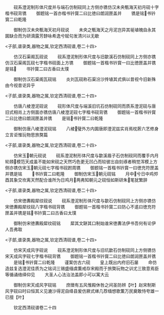 <!-- { "loadSidebar": true } -->
　　砚系澄泥制形体尺度并与端石仿制砚同上方侧亦镌仿汉未央甎海天初月砚十字楷书砚背镌
　　御题铭一首亦楷书钤寳二曰比徳曰朗润匣盖并
　　镌是铭书钤寳二曰乾隆

　　御制仿汉未央甎海天初月砚说
　　未央之甎海天之月泥岂异其埏埴魄自永其圎缺合而为研滴露芳馞咏希逸兮赋句发清兴以无歇

<子部,谱录类,器物之属,钦定西清砚谱,卷二十四>

　　仿汉石渠阁瓦砚说
　　砚系澄泥制形体尺度与旧歙溪石仿制砚同上方侧亦镌仿汉石渠阁瓦砚七字楷书砚面上方镌
　　御题铭一首楷书钤寳一曰比徳匣盖并镌是铭
　　书钤寳二曰古香曰太璞

　　御制仿汉石渠阁瓦砚铭
　　炎刘瓦砚称石渠汾沙抟埴其式俱以昔视今旧新殊由今视昔讵异乎

<子部,谱录类,器物之属,钦定西清砚谱,卷二十四>

　　仿唐八棱澄泥砚说
　　砚形体尺度与端溪旧坑石仿制砚同而质系澄泥砚与唐旧式相肖上方侧面亦镌仿唐八棱澄泥砚七字楷书砚背镌
　　御题铭一首楷书钤寳二曰比徳曰朗润匣盖并镌
　　是铭书钤寳二曰乾隆

　　御制仿唐八棱澄泥砚铭
　　八棱璧外方内圎唐即澄泥兹实肖焉枕葄六艺修身立言讵惟玩物思旅獒篇

<子部,谱录类,器物之属,钦定西清砚谱,卷二十四>

　　仿宋玉朝元砚说
　　砚系澄泥制形体尺度与歙溪眉子石仿制砚同而覆手内月轮頋模笵天成虽不能如宋砚之天然巧色更无凹凸而较彼岀自刻琢者稍觉浑模上方侧亦镌仿宋玉朝元砚七字楷书砚跗周镌
　　御题铭一首楷书钤寳一曰徳充符匣盖并镌是铭
　　书钤寳二曰乾隆
　　御制仿宋玉朝元砚铭
　　月中兮日中鸡夘酉其象交坎离天然配合谁所为日鸡月两弗知朝元之砚恒如斯研朱笔犹繁辞

<子部,谱录类,器物之属,钦定西清砚谱,卷二十四>

　　仿宋徳夀殿犀纹砚说
　　砚系澄泥制形体尺度与歙石仿制砚同上方侧亦镌仿宋徳夀殿犀纹砚八字楷书砚背镌
　　御题铭一首楷书钤寳二曰防心不逺曰徳充符匣盖并镌是铭书钤寳二曰古香曰太璞

　　御制仿宋徳夀殿犀纹砚铭
　　犀其文缾其口制始谁宋徳夀法伊书吾何有论伊人吾弗取

<子部,谱录类,器物之属,钦定西清砚谱,卷二十四>

　　仿宋天成风字砚说
　　砚系澄泥制形体尺度与旧坑歙石仿制砚同上方侧镌仿宋天成风字砚七字楷书砚背镌
　　御题铭一首楷书钤寳二曰比徳曰朗润匣盖并镌
　　是铭书钤寳二曰乾隆
　　谨案仿古六砚
　　皇上既出内府旧石屡
　　命仿造兹复选澄泥佳质为之铭词三锡盛缅虞薫戒存宋殿而于旅獒玩物之训尤三致意焉臣等循诵络绎仰见
　　大圣人心法治法盖即小可以寓大云

　　御制仿宋天成风字砚铭
　　庶徴有五风惟殿休咎之间圣防辨【叶】赵宋制斯风字砚曰时曰恒其义见漉沙得泥自绛县爰仿厥式绨几荐缅想歌薫万民奠敢恃夸雄一已擅【叶】

　　钦定西清砚谱卷二十四
